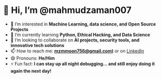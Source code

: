 # 👋 Hi, I’m @mahmudzaman007

- 👀 I’m interested in **Machine Learning, data science, and Open Source Projects**
- 🌱 I’m currently learning **Python, Ethical Hacking, and Data Science**
- 💞️ I’m looking to collaborate on **AI projects, security tools, and innovative tech solutions**
- 📫 How to reach me: **mzmmoon756@gmail.com)** or on [LinkedIn](https://www.linkedin.com/in/mdmahmudzaman/)
- 😄 Pronouns: **He/Him**
- ⚡ Fun fact: **I can stay up all night debugging... and still enjoy doing it again the next day!**

